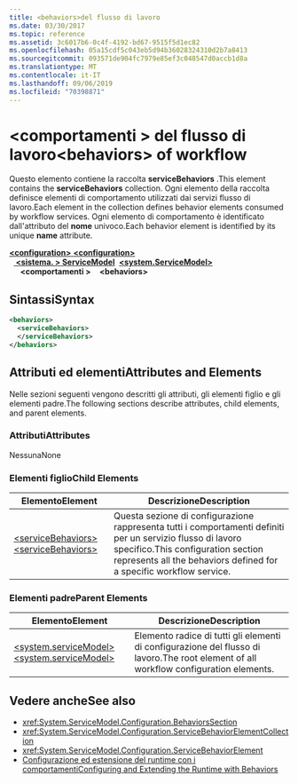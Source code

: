 ```yaml
---
title: <behaviors>del flusso di lavoro
ms.date: 03/30/2017
ms.topic: reference
ms.assetid: 3c6017b6-0c4f-4192-bd67-9515f5d1ec82
ms.openlocfilehash: 05a15cdf5c043eb5d94b36028324310d2b7a8413
ms.sourcegitcommit: 093571de904fc7979e85ef3c048547d0accb1d8a
ms.translationtype: MT
ms.contentlocale: it-IT
ms.lasthandoff: 09/06/2019
ms.locfileid: "70398871"
---
```

# <a name="behaviors-of-workflow"></a><span data-ttu-id="03fe6-102">\<comportamenti > del flusso di lavoro</span><span class="sxs-lookup"><span data-stu-id="03fe6-102">\<behaviors> of workflow</span></span>
<span data-ttu-id="03fe6-103">Questo elemento contiene la raccolta **serviceBehaviors** .</span><span class="sxs-lookup"><span data-stu-id="03fe6-103">This element contains the **serviceBehaviors** collection.</span></span>  <span data-ttu-id="03fe6-104">Ogni elemento della raccolta definisce elementi di comportamento utilizzati dai servizi flusso di lavoro.</span><span class="sxs-lookup"><span data-stu-id="03fe6-104">Each element in the collection defines behavior elements consumed by workflow services.</span></span> <span data-ttu-id="03fe6-105">Ogni elemento di comportamento è identificato dall'attributo del **nome** univoco.</span><span class="sxs-lookup"><span data-stu-id="03fe6-105">Each behavior element is identified by its unique **name** attribute.</span></span>  
  
<span data-ttu-id="03fe6-106">[ **\<configuration>** ](../configuration-element.md)</span><span class="sxs-lookup"><span data-stu-id="03fe6-106">[**\<configuration>**](../configuration-element.md)</span></span>\
<span data-ttu-id="03fe6-107">&nbsp;&nbsp;[ **\<sistema. > ServiceModel**](system-servicemodel-of-workflow.md)</span><span class="sxs-lookup"><span data-stu-id="03fe6-107">&nbsp;&nbsp;[**\<system.ServiceModel>**](system-servicemodel-of-workflow.md)</span></span>\
<span data-ttu-id="03fe6-108">&nbsp;&nbsp;&nbsp;&nbsp; **\<comportamenti >**</span><span class="sxs-lookup"><span data-stu-id="03fe6-108">&nbsp;&nbsp;&nbsp;&nbsp;**\<behaviors>**</span></span>  
  
## <a name="syntax"></a><span data-ttu-id="03fe6-109">Sintassi</span><span class="sxs-lookup"><span data-stu-id="03fe6-109">Syntax</span></span>  
  
```xml  
<behaviors>  
  <serviceBehaviors>  
  </serviceBehaviors>  
</behaviors>  
```  
  
## <a name="attributes-and-elements"></a><span data-ttu-id="03fe6-110">Attributi ed elementi</span><span class="sxs-lookup"><span data-stu-id="03fe6-110">Attributes and Elements</span></span>  
 <span data-ttu-id="03fe6-111">Nelle sezioni seguenti vengono descritti gli attributi, gli elementi figlio e gli elementi padre.</span><span class="sxs-lookup"><span data-stu-id="03fe6-111">The following sections describe attributes, child elements, and parent elements.</span></span>  
  
### <a name="attributes"></a><span data-ttu-id="03fe6-112">Attributi</span><span class="sxs-lookup"><span data-stu-id="03fe6-112">Attributes</span></span>  
 <span data-ttu-id="03fe6-113">Nessuna</span><span class="sxs-lookup"><span data-stu-id="03fe6-113">None</span></span>  
  
### <a name="child-elements"></a><span data-ttu-id="03fe6-114">Elementi figlio</span><span class="sxs-lookup"><span data-stu-id="03fe6-114">Child Elements</span></span>  
  
|<span data-ttu-id="03fe6-115">Elemento</span><span class="sxs-lookup"><span data-stu-id="03fe6-115">Element</span></span>|<span data-ttu-id="03fe6-116">Descrizione</span><span class="sxs-lookup"><span data-stu-id="03fe6-116">Description</span></span>|  
|-------------|-----------------|  
|[<span data-ttu-id="03fe6-117">\<serviceBehaviors></span><span class="sxs-lookup"><span data-stu-id="03fe6-117">\<serviceBehaviors></span></span>](servicebehaviors-of-workflow.md)|<span data-ttu-id="03fe6-118">Questa sezione di configurazione rappresenta tutti i comportamenti definiti per un servizio flusso di lavoro specifico.</span><span class="sxs-lookup"><span data-stu-id="03fe6-118">This configuration section represents all the behaviors defined for a specific workflow service.</span></span>|  
  
### <a name="parent-elements"></a><span data-ttu-id="03fe6-119">Elementi padre</span><span class="sxs-lookup"><span data-stu-id="03fe6-119">Parent Elements</span></span>  
  
|<span data-ttu-id="03fe6-120">Elemento</span><span class="sxs-lookup"><span data-stu-id="03fe6-120">Element</span></span>|<span data-ttu-id="03fe6-121">Descrizione</span><span class="sxs-lookup"><span data-stu-id="03fe6-121">Description</span></span>|  
|-------------|-----------------|  
|[<span data-ttu-id="03fe6-122">\<system.serviceModel></span><span class="sxs-lookup"><span data-stu-id="03fe6-122">\<system.serviceModel></span></span>](../wcf/system-servicemodel.md)|<span data-ttu-id="03fe6-123">Elemento radice di tutti gli elementi di configurazione del flusso di lavoro.</span><span class="sxs-lookup"><span data-stu-id="03fe6-123">The root element of all workflow configuration elements.</span></span>|  
  
## <a name="see-also"></a><span data-ttu-id="03fe6-124">Vedere anche</span><span class="sxs-lookup"><span data-stu-id="03fe6-124">See also</span></span>

- <xref:System.ServiceModel.Configuration.BehaviorsSection>
- <xref:System.ServiceModel.Configuration.ServiceBehaviorElementCollection>
- <xref:System.ServiceModel.Configuration.ServiceBehaviorElement>
- [<span data-ttu-id="03fe6-125">Configurazione ed estensione del runtime con i comportamenti</span><span class="sxs-lookup"><span data-stu-id="03fe6-125">Configuring and Extending the Runtime with Behaviors</span></span>](../../../wcf/extending/configuring-and-extending-the-runtime-with-behaviors.md)
